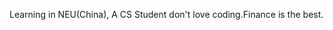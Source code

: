 Learning in NEU(China), A CS Student don't love coding.Finance is the best.

<!---
Revive-dontwanttocode/Revive-dontwanttocode is a ✨ special ✨ repository because its `README.md` (this file) appears on your GitHub profile.
You can click the Preview link to take a look at your changes.
--->

